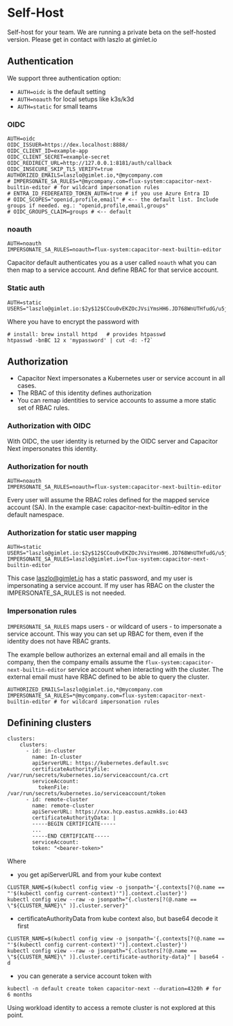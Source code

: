 # Self-Host

Self-host for your team. We are running a private beta on the self-hosted version. Please get in contact with laszlo at gimlet.io

## Authentication

We support three authentication option:
- `AUTH=oidc` is the default setting
- `AUTH=noauth` for local setups like k3s/k3d
- `AUTH=static` for small teams

### OIDC

```
AUTH=oidc
OIDC_ISSUER=https://dex.localhost:8888/
OIDC_CLIENT_ID=example-app
OIDC_CLIENT_SECRET=example-secret
OIDC_REDIRECT_URL=http://127.0.0.1:8181/auth/callback
OIDC_INSECURE_SKIP_TLS_VERIFY=true
AUTHORIZED_EMAILS=laszlo@gimlet.io,*@mycompany.com
# IMPERSONATE_SA_RULES=*@mycompany.com=flux-system:capacitor-next-builtin-editor # for wildcard impersonation rules
# ENTRA_ID_FEDEREATED_TOKEN_AUTH=true # if you use Azure Entra ID
# OIDC_SCOPES="openid,profile,email" # <-- the default list. Include groups if needed. eg.: "openid,profile,email,groups"
# OIDC_GROUPS_CLAIM=groups # <-- default
```

### noauth

```
AUTH=noauth
IMPERSONATE_SA_RULES=noauth=flux-system:capacitor-next-builtin-editor
```

Capacitor default authenticates you as a user called `noauth` what you can then map to a service account. And define RBAC for that service account.

### Static auth

```
AUTH=static
USERS="laszlo@gimlet.io:$2y$12$CCou0vEKZOcJVsiYmsHH6.JD768WnUTHfudG/u5jWjNcAzgItdbgG"
```

Where you have to encrypt the password with

```
# install: brew install httpd   # provides htpasswd
htpasswd -bnBC 12 x 'mypassword' | cut -d: -f2`
```

## Authorization

- Capacitor Next impersonates a Kubernetes user or service account in all cases.
- The RBAC of this identity defines authorization
- You can remap identities to service accounts to assume a more static set of RBAC rules.

### Authorization with OIDC

With OIDC, the user identity is returned by the OIDC server and Capacitor Next impersonates this identity.

### Authorization for nouth

```
AUTH=noauth
IMPERSONATE_SA_RULES=noauth=flux-system:capacitor-next-builtin-editor
```

Every user will assume the RBAC roles defined for the mapped service account (SA). In the example case: capacitor-next-builtin-editor in the default namespace.

### Authorization for static user mapping

```
AUTH=static
USERS="laszlo@gimlet.io:$2y$12$CCou0vEKZOcJVsiYmsHH6.JD768WnUTHfudG/u5jWjNcAzgItdbgG[,anotheruser:password]"
IMPERSONATE_SA_RULES=laszlo@gimlet.io=flux-system:capacitor-next-builtin-editor
```

This case laszlo@gimlet.io has a static password, and my user is impersonating a service account. If my user has RBAC on the cluster the IMPERSONATE_SA_RULES is not needed.

### Impersonation rules

`IMPERSONATE_SA_RULES` maps users - or wildcard of users - to impersonate a service account. This way you can set up RBAC for them, even if the identity does not have RBAC grants.

The example bellow authorizes an external email and all emails in the company, then the company emails assume the `flux-system:capacitor-next-builtin-editor` service account when interacting with the cluster. The external email must have RBAC defined to be able to query the cluster.

```
AUTHORIZED_EMAILS=laszlo@gimlet.io,*@mycompany.com
IMPERSONATE_SA_RULES=*@mycompany.com=flux-system:capacitor-next-builtin-editor # for wildcard impersonation rules
```

## Definining clusters

```
clusters:
    clusters:
      - id: in-cluster
        name: In-cluster
        apiServerURL: https://kubernetes.default.svc
        certificateAuthorityFile: /var/run/secrets/kubernetes.io/serviceaccount/ca.crt
        serviceAccount:
          tokenFile: /var/run/secrets/kubernetes.io/serviceaccount/token
      - id: remote-cluster
        name: remote-cluster
        apiServerURL: https://xxx.hcp.eastus.azmk8s.io:443
        certificateAuthorityData: |
        -----BEGIN CERTIFICATE-----
        ...
        -----END CERTIFICATE-----
        serviceAccount:
        token: "<bearer-token>"
```

Where
- you get apiServerURL and from your kube context
```
CLUSTER_NAME=$(kubectl config view -o jsonpath='{.contexts[?(@.name == "'$(kubectl config current-context)'")].context.cluster}')
kubectl config view --raw -o jsonpath="{.clusters[?(@.name == \"${CLUSTER_NAME}\" )].cluster.server}"
```
- certificateAuthorityData from kube context also, but base64 decode it first
```
CLUSTER_NAME=$(kubectl config view -o jsonpath='{.contexts[?(@.name == "'$(kubectl config current-context)'")].context.cluster}')
kubectl config view --raw -o jsonpath="{.clusters[?(@.name == \"${CLUSTER_NAME}\" )].cluster.certificate-authority-data}" | base64 -d
```
- you can generate a service account token with
```
kubectl -n default create token capacitor-next --duration=4320h # for 6 months
```

Using workload identity to access a remote cluster is not explored at this point.
